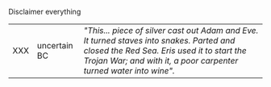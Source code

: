 Disclaimer everything 

||||
|---|---|---|
| XXX | uncertain BC | *"This... piece of silver cast out Adam and Eve. It turned staves into snakes. Parted and closed the Red Sea. Eris used it to start the Trojan War; and with it, a poor carpenter turned water into wine".* |


